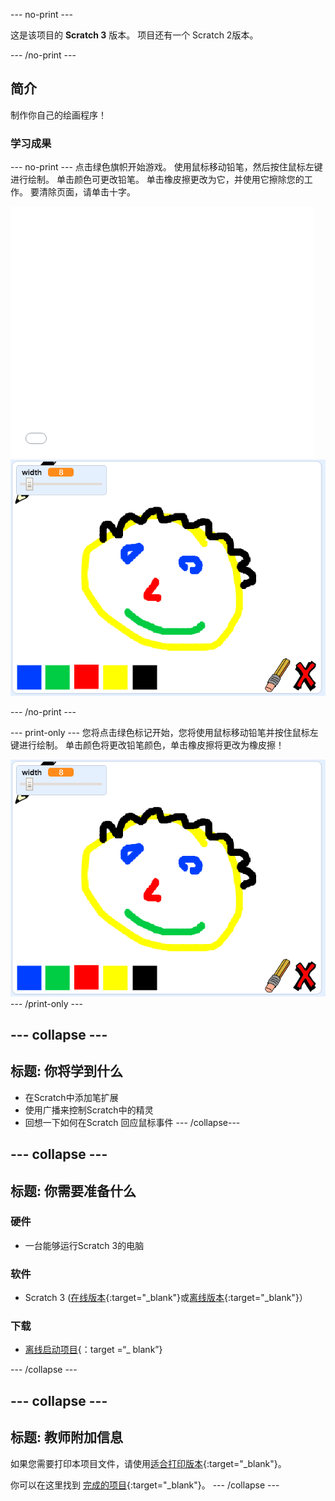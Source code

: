 \--- no-print \---

这是该项目的 **Scratch 3** 版本。 项目</a>还有一个 Scratch 2版本。</p> 

\--- /no-print \---

## 简介

制作你自己的绘画程序！

### 学习成果

\--- no-print \--- 点击绿色旗帜开始游戏。 使用鼠标移动铅笔，然后按住鼠标左键进行绘制。 单击颜色可更改铅笔。 单击橡皮擦更改为它，并使用它擦除您的工作。 要清除页面，请单击十字。

<div class="scratch-preview">
  <iframe allowtransparency="true" width="485" height="402" src="//scratch.mit.edu/projects/embed/267243161/?autostart=false" frameborder="0" scrolling="no"></iframe>
  <img src="images/showcase.png">
</div>

\--- /no-print \---

\--- print-only \--- 您将点击绿色标记开始，您将使用鼠标移动铅笔并按住鼠标左键进行绘制。 单击颜色将更改铅笔颜色，单击橡皮擦将更改为橡皮擦！

![展示](images/showcase.png) \--- /print-only \---

## \--- collapse \---

## 标题: 你将学到什么

+ 在Scratch中添加笔扩展
+ 使用广播来控制Scratch中的精灵
+ 回想一下如何在Scratch 回应鼠标事件 \--- /collapse\---

## \--- collapse \---

## 标题: 你需要准备什么

### 硬件

+ 一台能够运行Scratch 3的电脑

### 软件

+ Scratch 3 ([在线版本](http://rpf.io/scratchon){:target="_blank"}或[离线版本](http://rpf.io/scratchoff){:target="_blank"}）

### 下载

+ [离线启动项目](http://rpf.io/p/en/paint-box-go){：target =“_ blank”}

\--- /collapse \---

## \--- collapse \---

## 标题: 教师附加信息

如果您需要打印本项目文件，请使用[适合打印版本](https://projects.raspberrypi.org/en/projects/paint-box/print){:target="_blank"}。

你可以在这里找到 [完成的项目](http://rpf.io/p/en/paint-box-get){:target="_blank"}。 \--- /collapse \---